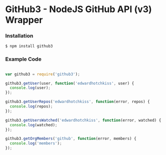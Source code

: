 

# GitHub3 - NodeJS GitHub API (v3) Wrapper

### Installation

```bash
$ npm install github3
```

### Example Code

```javascript

var github3 = require('github3');

github3.getUser(user, function('edwardhotchkiss', user) {
  console.log(user);
});

github3.getUserRepos('edwardhotchkiss', function(error, repos) {
  console.log(repos);
});

github3.getUsersWatched('edwardhotchkiss', function(error, watched) {
  console.log(watched);
});

github3.getOrgMembers('github', function(error, members) {
  console.log('members');
});

```
